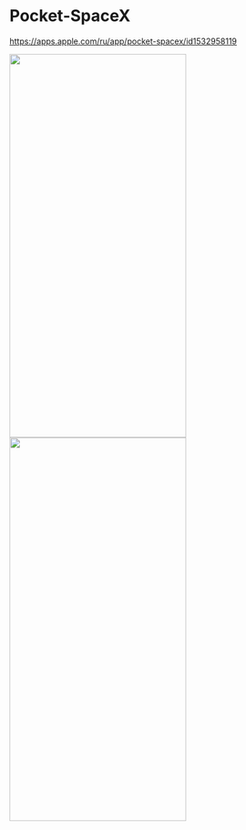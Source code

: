 # Pocket-SpaceX

https://apps.apple.com/ru/app/pocket-spacex/id1532958119

<img src="https://i.ibb.co/phCqfyX/1.png" width="310" height="672">
<img src="https://i.ibb.co/GF18Cf6/2.png" width="310" height="672">


